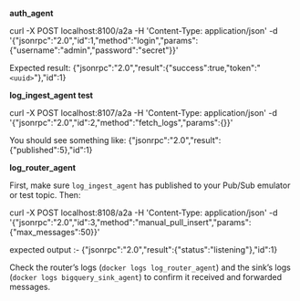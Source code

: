 **auth_agent**

curl -X POST localhost:8100/a2a
    -H 'Content-Type: application/json'
    -d '{"jsonrpc":"2.0","id":1,"method":"login","params":{"username":"admin","password":"secret"}}'

Expected result:   {"jsonrpc":"2.0","result":{"success":true,"token":"`<uuid>`"},"id":1}

**log_ingest_agent test**

curl -X POST localhost:8107/a2a
    -H 'Content-Type: application/json'
    -d '{"jsonrpc":"2.0","id":2,"method":"fetch_logs","params":{}}'

You should see something like:  {"jsonrpc":"2.0","result":{"published":5},"id":1}

**log_router_agent**

First, make sure `log_ingest_agent` has published to your Pub/Sub emulator or test topic. Then:

curl -X POST localhost:8108/a2a
    -H 'Content-Type: application/json'
    -d '{"jsonrpc":"2.0","id":3,"method":"manual_pull_insert","params":{"max_messages":50}}'

expected output :- {"jsonrpc":"2.0","result":{"status":"listening"},"id":1}

Check the router’s logs (`docker logs log_router_agent`) and the sink’s logs (`docker logs bigquery_sink_agent`) to confirm it received and forwarded messages.
